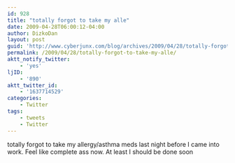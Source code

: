 ```yaml
---
id: 928
title: "totally forgot to take my alle"
date: 2009-04-28T06:00:12-04:00
author: DizkoDan
layout: post
guid: 'http://www.cyberjunx.com/blog/archives/2009/04/28/totally-forgot-to-take-my-alle/'
permalink: /2009/04/28/totally-forgot-to-take-my-alle/
aktt_notify_twitter:
    - 'yes'
ljID:
    - '890'
aktt_twitter_id:
    - '1637714529'
categories:
    - Twitter
tags:
    - tweets
    - Twitter
---
```


totally forgot to take my allergy/asthma meds last night before I came into work. Feel like complete ass now. At least I should be done soon